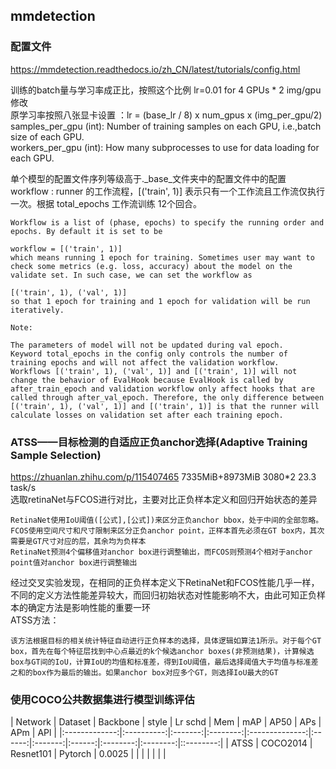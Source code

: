 ## mmdetection
### 配置文件
https://mmdetection.readthedocs.io/zh_CN/latest/tutorials/config.html  

训练的batch量与学习率成正比，按照这个比例 lr=0.01 for 4 GPUs * 2 img/gpu 修改  
原学习率按照八张显卡设置 ：lr = (base_lr / 8) x num_gpus x (img_per_gpu/2) 
samples_per_gpu (int): Number of training samples on each GPU, i.e.,batch size of each GPU.  
workers_per_gpu (int): How many subprocesses to use for data loading for each GPU.  

单个模型的配置文件序列等级高于._base_文件夹中的配置文件中的配置  
workflow : runner 的工作流程，[('train', 1)] 表示只有一个工作流且工作流仅执行一次。根据 total_epochs 工作流训练 12个回合。
```
Workflow is a list of (phase, epochs) to specify the running order and epochs. By default it is set to be

workflow = [('train', 1)]
which means running 1 epoch for training. Sometimes user may want to check some metrics (e.g. loss, accuracy) about the model on the validate set. In such case, we can set the workflow as

[('train', 1), ('val', 1)]
so that 1 epoch for training and 1 epoch for validation will be run iteratively.

Note:

The parameters of model will not be updated during val epoch.
Keyword total_epochs in the config only controls the number of training epochs and will not affect the validation workflow.
Workflows [('train', 1), ('val', 1)] and [('train', 1)] will not change the behavior of EvalHook because EvalHook is called by after_train_epoch and validation workflow only affect hooks that are called through after_val_epoch. Therefore, the only difference between [('train', 1), ('val', 1)] and [('train', 1)] is that the runner will calculate losses on validation set after each training epoch.
```
### ATSS——目标检测的自适应正负anchor选择(Adaptive Training Sample Selection)
https://zhuanlan.zhihu.com/p/115407465
7335MiB+8973MiB 3080*2	23.3 task/s  
选取retinaNet与FCOS进行对比，主要对比正负样本定义和回归开始状态的差异  

	RetinaNet使用IoU阈值([公式],[公式])来区分正负anchor bbox，处于中间的全部忽略。FCOS使用空间尺寸和尺寸限制来区分正负anchor point，正样本首先必须在GT box内，其次需要是GT尺寸对应的层，其余均为负样本  
	RetinaNet预测4个偏移值对anchor box进行调整输出，而FCOS则预测4个相对于anchor point值对anchor box进行调整输出    

经过交叉实验发现，在相同的正负样本定义下RetinaNet和FCOS性能几乎一样，不同的定义方法性能差异较大，而回归初始状态对性能影响不大，由此可知正负样本的确定方法是影响性能的重要一环  
ATSS方法：

	该方法根据目标的相关统计特征自动进行正负样本的选择，具体逻辑如算法1所示。对于每个GT box，首先在每个特征层找到中心点最近的k个候选anchor boxes(非预测结果)，计算候选box与GT间的IoU，计算IoU的均值和标准差，得到IoU阈值，最后选择阈值大于均值与标准差之和的box作为最后的输出。如果anchor box对应多个GT，则选择IoU最大的GT

### 使用COCO公共数据集进行模型训练评估  

| Network | Dataset | Backbone | style | Lr schd | Mem | mAP | AP50 | APs | APm | APl |
|:-------------:|:----------:|:-------:|:--------:|:--------------:|:------:|:-------:|:------:|:--------:|:--------:|::--------:|
| ATSS | COCO2014 | Resnet101 | Pytorch | 0.0025 |  |  |  |  |  |  |